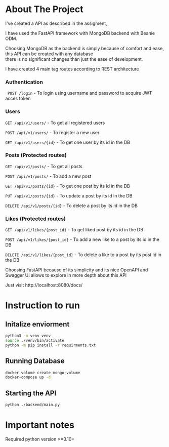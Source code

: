 # About The Project
I've created a API as described in the assigment,

I have used the FastAPI framework with MongoDB backend with Beanie ODM.

Choosing MongoDB as the backend is simply because of comfort and ease, this API can be created with any database \
there is no significant changes than just the ease of development.

I have created 4 main tag routes according to REST architecture
### Authentication
``` POST /login``` - To login using username and password to acquire JWT acces token

### Users
```GET /api/v1/users/``` - To get all registered users

```POST /api/v1/users/``` - To register a new user

```GET /api/v1/users/{id}``` - To get one user by its id in the DB

### Posts (Protected routes)
```GET /api/v1/posts/``` - To get all posts

```POST /api/v1/posts/``` - To add a new post

```GET /api/v1/posts/{id}``` - To get one post by its id in the DB

```PUT /api/v1/posts/{id}``` - To update a post by its id in the DB

```DELETE /api/v1/posts/{id}``` - To delete a post by its id in the DB

### Likes (Protected routes)
```GET /api/v1/likes/{post_id}``` - To get liked post by its id in the DB

```POST /api/v1/likes/{post_id}``` - To add a new like to a post by its id in the DB

```DELETE /api/v1/likes/{post_id}``` - To delete a like to a post by its post id in the DB

Choosing FastAPI because of its simplicity and its nice OpenAPI and Swagger UI allows to explore in more depth about this API

Just visit http://localhost:8080/docs/



# Instruction to run
## Initalize enviorment 
```bash
python3 -m venv venv
source ./venv/bin/activate
python -m pip install -r requirments.txt
```
## Running Database
```bash
docker volume create mongo-volume
docker-compose up -d
```
## Starting the API
```bash
python ./backend/main.py
```

# Important notes
Required python version >=3.10+
